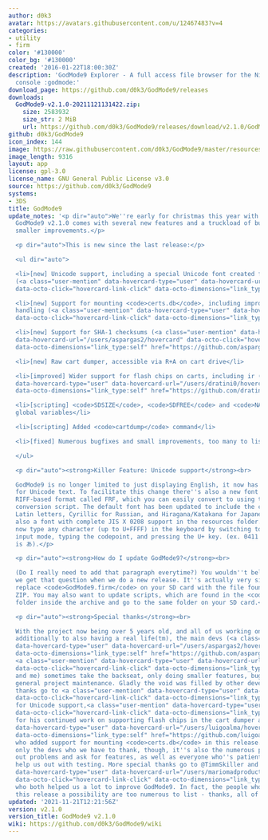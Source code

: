 ```yaml
---
author: d0k3
avatar: https://avatars.githubusercontent.com/u/12467483?v=4
categories:
- utility
- firm
color: '#130000'
color_bg: '#130000'
created: '2016-01-22T18:00:30Z'
description: 'GodMode9 Explorer - A full access file browser for the Nintendo 3DS
  console :godmode:'
download_page: https://github.com/d0k3/GodMode9/releases
downloads:
  GodMode9-v2.1.0-20211121131422.zip:
    size: 2583932
    size_str: 2 MiB
    url: https://github.com/d0k3/GodMode9/releases/download/v2.1.0/GodMode9-v2.1.0-20211121131422.zip
github: d0k3/GodMode9
icon_index: 144
image: https://raw.githubusercontent.com/d0k3/GodMode9/master/resources/logo.png
image_length: 9316
layout: app
license: gpl-3.0
license_name: GNU General Public License v3.0
source: https://github.com/d0k3/GodMode9
systems:
- 3DS
title: GodMode9
update_notes: '<p dir="auto">We''re early for christmas this year with a new release:
  GodMode9 v2.1.0 comes with several new features and a truckload of bugfixes and
  smaller improvements.</p>

  <p dir="auto">This is new since the last release:</p>

  <ul dir="auto">

  <li>[new] Unicode support, including a special Unicode font created for GodMode9
  (<a class="user-mention" data-hovercard-type="user" data-hovercard-url="/users/Epicpkmn11/hovercard"
  data-octo-click="hovercard-link-click" data-octo-dimensions="link_type:self" href="https://github.com/Epicpkmn11">@Epicpkmn11</a>)</li>

  <li>[new] Support for mounting <code>certs.db</code>, including improvement of certs
  handling (<a class="user-mention" data-hovercard-type="user" data-hovercard-url="/users/luigoalma/hovercard"
  data-octo-click="hovercard-link-click" data-octo-dimensions="link_type:self" href="https://github.com/luigoalma">@luigoalma</a>)</li>

  <li>[new] Support for SHA-1 checksums (<a class="user-mention" data-hovercard-type="user"
  data-hovercard-url="/users/aspargas2/hovercard" data-octo-click="hovercard-link-click"
  data-octo-dimensions="link_type:self" href="https://github.com/aspargas2">@aspargas2</a>)</li>

  <li>[new] Raw cart dumper, accessible via R+A on cart drive</li>

  <li>[improved] Wider support for flash chips on carts, including ir (<a class="user-mention"
  data-hovercard-type="user" data-hovercard-url="/users/dratini0/hovercard" data-octo-click="hovercard-link-click"
  data-octo-dimensions="link_type:self" href="https://github.com/dratini0">@dratini0</a>)</li>

  <li>[scripting] <code>SDSIZE</code>, <code>SDFREE</code> and <code>NANDFREE</code>
  global variables</li>

  <li>[scripting] Added <code>cartdump</code> command</li>

  <li>[fixed] Numerous bugfixes and small improvements, too many to list</li>

  </ul>

  <p dir="auto"><strong>Killer Feature: Unicode support</strong><br>

  GodMode9 is no longer limited to just displaying English, it now has proper support
  for Unicode text. To facilitate this change there''s also a new font format, a simple
  RIFF-based format called FRF, which you can easily convert to using the ´fontriff.py´
  conversion script. The default font has been updated to include the common accented
  Latin letters, Cyrillic for Russian, and Hiragana/Katakana for Japanese and there''s
  also a font with complete JIS X 0208 support in the resources folder. You can also
  now type any character (up to U+FFFF) in the keyboard by switching to the number
  input mode, typing the codepoint, and pressing the U+ key. (ex. 0411 is Б and 3042
  is あ).</p>

  <p dir="auto"><strong>How do I update GodMode9?</strong><br>

  (Do I really need to add that paragraph everytime?) You wouldn''t believe how often
  we get that question when we do a new release. It''s actually very simple: Just
  replace <code>GodMode9.firm</code> on your SD card with the file found in the release
  ZIP. You may also want to update scripts, which are found in the <code>./gm9</code>
  folder inside the archive and go to the same folder on your SD card.</p>

  <p dir="auto"><strong>Special thanks</strong><br>

  With the project now being over 5 years old, and all of us working on other stuff,
  additionally to also having a real life(tm), the main devs (<a class="user-mention"
  data-hovercard-type="user" data-hovercard-url="/users/aspargas2/hovercard" data-octo-click="hovercard-link-click"
  data-octo-dimensions="link_type:self" href="https://github.com/aspargas2">@aspargas2</a>,
  <a class="user-mention" data-hovercard-type="user" data-hovercard-url="/users/Wolfvak/hovercard"
  data-octo-click="hovercard-link-click" data-octo-dimensions="link_type:self" href="https://github.com/Wolfvak">@Wolfvak</a>
  and me) sometimes take the backseat, only doing smaller features, bug fixes and
  general project maintenance. Gladly the void was filled by other developers. Special
  thanks go to <a class="user-mention" data-hovercard-type="user" data-hovercard-url="/users/Epicpkmn11/hovercard"
  data-octo-click="hovercard-link-click" data-octo-dimensions="link_type:self" href="https://github.com/Epicpkmn11">@Epicpkmn11</a>
  for Unicode support,<a class="user-mention" data-hovercard-type="user" data-hovercard-url="/users/dratini0/hovercard"
  data-octo-click="hovercard-link-click" data-octo-dimensions="link_type:self" href="https://github.com/dratini0">@dratini0</a>
  for his continued work on supporting flash chips in the cart dumper and <a class="user-mention"
  data-hovercard-type="user" data-hovercard-url="/users/luigoalma/hovercard" data-octo-click="hovercard-link-click"
  data-octo-dimensions="link_type:self" href="https://github.com/luigoalma">@luigoalma</a>
  who added support for mounting <code>certs.db</code> in this release. It''s not
  only the devs who we have to thank, though, it''s also the numerous people who point
  out problems and ask for features, as well as everyone who''s patient enough to
  help us out with testing. More special thanks go to @TimmSkiller and <a class="user-mention"
  data-hovercard-type="user" data-hovercard-url="/users/mariomadproductions/hovercard"
  data-octo-click="hovercard-link-click" data-octo-dimensions="link_type:self" href="https://github.com/mariomadproductions">@mariomadproductions</a>,
  who both helped us a lot to improve GodMode9. In fact, the people who helped make
  this release a possibility are too numerous to list - thanks, all of you!</p>'
updated: '2021-11-21T12:21:56Z'
version: v2.1.0
version_title: GodMode9 v2.1.0
wiki: https://github.com/d0k3/GodMode9/wiki
---
```

